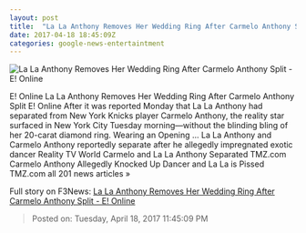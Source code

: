```yaml
---
layout: post
title:  "La La Anthony Removes Her Wedding Ring After Carmelo Anthony Split - E! Online"
date: 2017-04-18 18:45:09Z
categories: google-news-entertaintment
---
```


![La La Anthony Removes Her Wedding Ring After Carmelo Anthony Split - E! Online](http://akns-images.eonline.com/eol_images/Entire_Site/2017318/rs_600x600-170418112044-600.lala-anthony.cm.41817.jpg?downsize=450:*&crop=450:350;left,top)

E! Online La La Anthony Removes Her Wedding Ring After Carmelo Anthony Split E! Online After it was reported Monday that La La Anthony had separated from New York Knicks player Carmelo Anthony, the reality star surfaced in New York City Tuesday morning—without the blinding bling of her 20-carat diamond ring. Wearing an Opening ... La La Anthony and Carmelo Anthony reportedly separate after he allegedly impregnated exotic dancer Reality TV World Carmelo and La La Anthony Separated TMZ.com Carmelo Anthony Allegedly Knocked Up Dancer and La La is Pissed TMZ.com all 201 news articles »


Full story on F3News: [La La Anthony Removes Her Wedding Ring After Carmelo Anthony Split - E! Online](http://www.f3nws.com/n/eQsJQB)

> Posted on: Tuesday, April 18, 2017 11:45:09 PM
